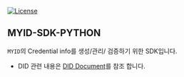 [![License](https://img.shields.io/badge/License-Apache%202.0-green.svg)](https://opensource.org/licenses/Apache-2.0)

## MYID-SDK-PYTHON

`MYID`의 Credential info를 생성/관리/ 검증하기 위한 SDK입니다.

- DID 관련 내용은 [DID Document](#did-document)를 참조 합니다.